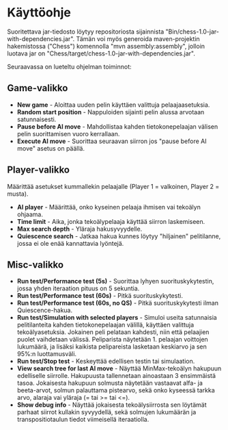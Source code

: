 Käyttöohje
==========

Suoritettava jar-tiedosto löytyy repositoriosta sijainnista "Bin/chess-1.0-jar-with-dependencies.jar". Tämän voi myös generoida maven-projektin hakemistossa ("Chess") komennolla "mvn assembly:assembly", jolloin luotava jar on "Chess/target/chess-1.0-jar-with-dependencies.jar".

Seuraavassa on lueteltu ohjelman toiminnot:

Game-valikko
------------
* **New game** - Aloittaa uuden pelin käyttäen valittuja pelaajaasetuksia.
* **Random start position** - Nappuloiden sijainti pelin alussa arvotaan satunnaisesti.
* **Pause before AI move** - Mahdollistaa kahden tietokonepelaajan välisen pelin suorittamisen vuoro kerrallaan.
* **Execute AI move** - Suorittaa seuraavan siirron jos "pause before AI move" asetus on päällä.

Player-valikko
--------------
Määrittää asetukset kummallekin pelaajalle (Player 1 = valkoinen, Player 2 = musta).

* **AI player** - Määrittää, onko kyseinen pelaaja ihmisen vai tekoälyn ohjaama.
* **Time limit** - Aika, jonka tekoälypelaaja käyttää siirron laskemiseen.
* **Max search depth** - Yläraja hakusyvyydelle.
* **Quiescence search** - Jatkaa hakua kunnes löytyy "hiljainen" pelitilanne, jossa ei ole enää kannattavia lyöntejä.

Misc-valikko
------------
* **Run test/Performance test (5s)** - Suorittaa lyhyen suorituskykytestin, jossa yhden iteraation pituus on 5 sekuntia.
* **Run test/Performance test (60s)** - Pitkä suorituskykytesti.
* **Run test/Performance test (60s, no QS)** - Pitkä suorituskykytesti ilman Quiescence-hakua.
* **Run test/Simulation with selected players** - Simuloi useita satunnaisia pelitilanteita kahden tietokonepelaajan välillä, käyttäen valittuja tekoälyasetuksia. Jokainen peli pelataan kahdesti, niin että pelaajien puolet vaihdetaan välissä. Peliparista näytetään 1. pelaajan voittojen lukumäärä, ja lisäksi kaikista pelipareista lasketaan keskiarvo ja sen 95%:n luottamusväli.
* **Run test/Stop test** - Keskeyttää edellisen testin tai simulaation.
* **View search tree for last AI move** - Näyttää MinMax-tekoälyn hakupuun edelliselle siirrolle. Hakupuusta tallennetaan ainoastaan 3 ensimmäistä tasoa. Jokaisesta hakupuun solmusta näytetään vastaavat alfa- ja beeta-arvot, solmun palauttama pistearvo, sekä onko kyseessä tarkka arvo, alaraja vai yläraja (= tai >= tai <=).
* **Show debug info** - Näyttää jokaisesta tekoälysiirrosta sen löytämät parhaat siirrot kullakin syvyydellä, sekä solmujen lukumäärän ja transpositiotaulun tiedot viimeisellä iteraatiolla.

